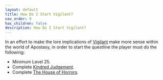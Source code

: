 ```yaml
---
layout: default
title: How Do I Start Vigilant?
nav_order: 9
has_children: false
description: How Do I Start Vigilant?
---
```


In an effort to make the lore implications of [Vigilant](https://www.nexusmods.com/skyrimspecialedition/mods/11849) make more sense within the world of Apostasy, in order to start the questline the player must do the following: 

* Minimum Level 25.
* Complete [Kindred Judgement](https://en.uesp.net/wiki/Skyrim:Kindred_Judgment).
* Complete [The House of Horrors](https://en.uesp.net/wiki/Skyrim:The_House_of_Horrors).
